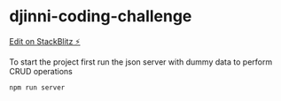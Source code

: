 # djinni-coding-challenge

[Edit on StackBlitz ⚡️](https://stackblitz.com/edit/angular-coding-challenge-knadgb)

To start the project first run the json server with dummy data to perform CRUD operations
```
npm run server
```

